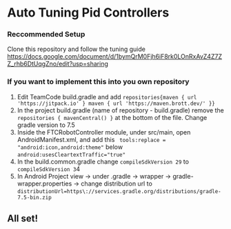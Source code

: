# Auto Tuning Pid Controllers

### Reccommended Setup
Clone this repository and follow the tuning guide https://docs.google.com/document/d/1bymQrM0Fjh6iF8rk0LOnRxAvZ4Z7ZZ_rhb6DtUqgZno/edit?usp=sharing

### If you want to implement this into you own repository
1. Edit TeamCode build.gradle and add ```repositories{maven { url 'https://jitpack.io' }
 maven { url 'https://maven.brott.dev/' }}```
2. In the project build.gradle (name of repository - build.gradle) remove the ```repositories {
    mavenCentral()
}``` at the bottom of the file. Change gradle version to 7.5
3. Inside the FTCRobotController module, under src/main, open AndroidManifest.xml, and add this ```
      tools:replace = "android:icon,android:theme"``` below ```android:usesCleartextTraffic="true"```
4. In the build.common.gradle change ```compileSdkVersion 29``` to ```compileSdkVersion 3```4
5. In Android Project view -> under .gradle -> wrapper -> gradle-wrapper.properties -> change distribution url to ```distributionUrl=https\://services.gradle.org/distributions/gradle-7.5-bin.zip```
## All set!
